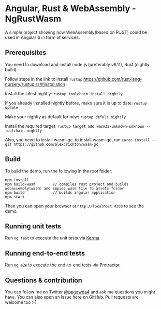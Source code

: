 # Angular, Rust & WebAssembly - NgRustWasm
A simple project showing how WebAssembly(based on RUST) could be used in Angular 6 in form of services.

## Prerequisites

You need to download and install node.js (preferably v8.11), Rust (nightly build).

Follow steps in the link to install `rustup`
https://github.com/rust-lang-nursery/rustup.rs/#installation

Install the latest nightly:
`rustup toolchain install nightly`

If you already installed nightly before, make sure it is up to date:
`rustup update`

Make your nightly as default for now:
`rustup defult nightly`

Install the required target:
`rustup target add wasm32-unknown-unknown --toolchain nightly`

Also, you need to install wasm-gc.
to install wasm-gc, run 
`cargo install --git https://github.com/alexcrichton/wasm-gc`

## Build

To build the demo, run the following in the root folder:
```
npm install
npm build-wasm        // compiles rust project and builds webassembly(wasm) and copies wasm file to assets folder
npm build             // builds angular application
npm start
```

Then you can open your browser at `http://localhost:4200` to see the demo.

## Running unit tests

Run `ng test` to execute the unit tests via [Karma](https://karma-runner.github.io).

## Running end-to-end tests

Run `ng e2e` to execute the end-to-end tests via [Protractor](http://www.protractortest.org/).

## Questions & contribution

You can follow me on Twitter [@ppgowda4](https://twitter.com/ppgowda4) and ask me questions you might have. You can also open an issue here on GitHub. Pull requests are welcome too :-)

